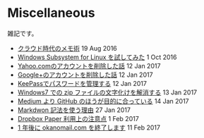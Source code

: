 # Miscellaneous

雑記です。

- [クラウド時代のメモ術](docs/guide-cloud-note.md) 19 Aug 2016
- [Windows Subsystem for Linux を試してみた](docs/guide-windows-10-linux.md) 1 Oct 2016
- [Yahoo.comのアカウントを削除した話](docs/delete-account-yahoo-com.md) 12 Jan 2017
- [Google+のアカウントを削除した話](docs/delete-account-google-plus.md) 12 Jan 2017
- [KeePassでパスワードを管理する](docs/guide-keepass.md) 12 Jan 2017
- [Windows7 での zip ファイルの文字化けを解消する](docs/zip-windows-7.md) 13 Jan 2017
- [Medium より GitHub のほうが目的に合っている](docs/medium-to-github.md) 14 Jan 2017
- [Markdwon 記法を使う理由](docs/reason-why-markdown.md) 27 Jan 2017
- [Dropbox Paper 利用上の注意点](docs/dropbox-paper-out-of-beta.md) 1 Feb 2017
- [1 年後に okanomail.com を終了します](docs/okanomail-com-will-be-shut-down-after-a-year.md) 11 Feb 2017
